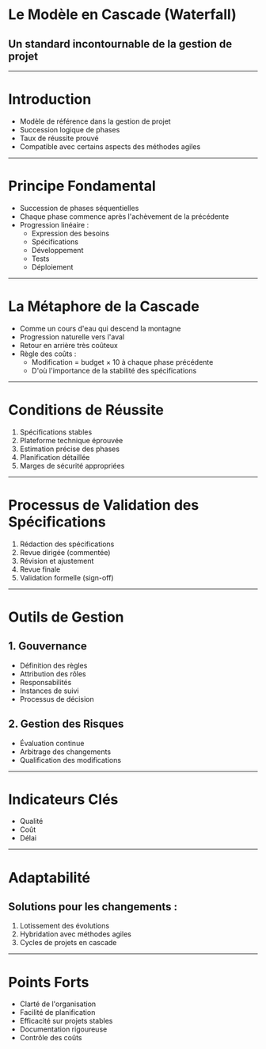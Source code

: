 # Le Modèle en Cascade (Waterfall)
## Un standard incontournable de la gestion de projet

---

# Introduction
- Modèle de référence dans la gestion de projet
- Succession logique de phases
- Taux de réussite prouvé
- Compatible avec certains aspects des méthodes agiles

---

# Principe Fondamental
- Succession de phases séquentielles
- Chaque phase commence après l'achèvement de la précédente
- Progression linéaire :
  - Expression des besoins
  - Spécifications
  - Développement
  - Tests
  - Déploiement

---

# La Métaphore de la Cascade
- Comme un cours d'eau qui descend la montagne
- Progression naturelle vers l'aval
- Retour en arrière très coûteux
- Règle des coûts :
  * Modification = budget × 10 à chaque phase précédente
  * D'où l'importance de la stabilité des spécifications

---

# Conditions de Réussite
1. Spécifications stables
2. Plateforme technique éprouvée
3. Estimation précise des phases
4. Planification détaillée
5. Marges de sécurité appropriées

---

# Processus de Validation des Spécifications
1. Rédaction des spécifications
2. Revue dirigée (commentée)
3. Révision et ajustement
4. Revue finale
5. Validation formelle (sign-off)

---

# Outils de Gestion

## 1. Gouvernance
- Définition des règles
- Attribution des rôles
- Responsabilités
- Instances de suivi
- Processus de décision

## 2. Gestion des Risques
- Évaluation continue
- Arbitrage des changements
- Qualification des modifications

---

# Indicateurs Clés
- Qualité
- Coût
- Délai

---

# Adaptabilité
## Solutions pour les changements :
1. Lotissement des évolutions
2. Hybridation avec méthodes agiles
3. Cycles de projets en cascade

---

# Points Forts
- Clarté de l'organisation
- Facilité de planification
- Efficacité sur projets stables
- Documentation rigoureuse
- Contrôle des coûts
